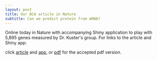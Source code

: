 ```yaml
---
layout: post
title: Our BCA article in Nature
subtitle: Can we predict protein from mRNA?
---
```


Online today in Nature with accompanying Shiny application to play with 5,895 genes measured by Dr. Kuster's group. For links to the article and Shiny app:

click [article](http://rdcu.be/uvBy) and [app](https://dakep.shinyapps.io/central-dogma/), or [pdf](https://gcohenfr.github.io/pdfs/Manuscript_Fortelny_2016-03-03740B.pdf) for the accepted pdf version.